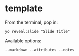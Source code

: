 
# template

From the terminal, pop in:

  ```yo reveal:slide "Slide Title"```

Available options:

 ```--markdown --attributes --notes```
